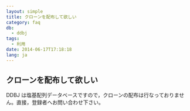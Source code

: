 ```yaml
---
layout: simple
title: クローンを配布して欲しい
category: faq
db:
  - ddbj
tags: 
  - 利用
date: 2014-06-17T17:18:18
lang: ja
---
```


## クローンを配布して欲しい

DDBJ は塩基配列データベースですので，クローンの配布は行なっておりません。直接，登録者へお問い合わせ下さい。